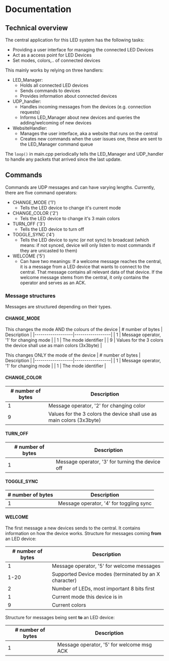 # Documentation

## Technical overview

The central application for this LED system has the following tasks:
 - Providing a user interface for managing the connected LED Devices
 - Act as a access point for LED Devices
 - Set modes, colors,.. of connected devices

This mainly works by relying on three handlers:
 - LED_Manager:
   - Holds all connected LED devices
   - Sends commands to devices
   - Provides information about connected devices
 - UDP_handler:
   - Handles incoming messages from the devices (e.g. connection requests)
   - Informs LED_Manager about new devices and queries the adding/welcoming of new devices
 - WebsiteHandler:
   - Manages the user interface, aka a website that runs on the central
   - Creates new commands when the user issues one, these are sent to the LED_Manager command queue

The `loop()` in main.cpp periodically tells the LED_Manager and UDP_handler to handle any packets that arrived since the last update.

## Commands
Commands are UDP messages and can have varying lengths.
Currently, there are five command operators:
 - CHANGE_MODE ('1')
   - Tells the LED device to change it's current mode
 - CHANGE_COLOR ('2')
   - Tels the LED device to change it's 3 main colors
 - TURN_OFF ('3')
   - Tells the LED device to turn off
 - TOGGLE_SYNC ('4')
   - Tells the LED device to sync (or not sync) to broadcast (which means: if not synced, device will only listen to most commands if they are unicasted to them)
 - WELCOME ('5')
   - Can have two meanings: If a welcome message reaches the central, it is a message from a LED device that wants to connect to the central. That message contains all relevant data of that device. If the welcome message stems from the central, it only contains the operator and serves as an ACK.

### Message structures
Messages are structured depending on their types.

#### CHANGE_MODE
This changes the mode AND the colours of the device
| # number of bytes | Description      |
|-------------------|------------------|
| 1                 | Message operator, '1' for changing mode |
| 1                 | The mode identifier |
| 9                 | Values for the 3 colors the device shall use as main colors (3x3byte) |

This changes ONLY the mode of the device
| # number of bytes | Description      |
|-------------------|------------------|
| 1                 | Message operator, '1' for changing mode |
| 1                 | The mode identifier |

#### CHANGE_COLOR
| # number of bytes | Description      |
|-------------------|------------------|
| 1                 | Message operator, '2' for changing color |
| 9                 | Values for the 3 colors the device shall use as main colors (3x3byte) |

#### TURN_OFF
| # number of bytes | Description      |
|-------------------|------------------|
| 1                 | Message operator, '3' for turning the device off |

#### TOGGLE_SYNC
| # number of bytes | Description      |
|-------------------|------------------|
| 1                 | Message operator, '4' for toggling sync |

#### WELCOME
The first message a new devices sends to the central. It contains information on how the device works.
Structure for messages coming **from** an LED device: 
  
| # number of bytes | Description      |
|-------------------|------------------|
| 1                 | Message operator, '5' for welcome messages |
| 1-20              | Supported Device modes (terminated by an X character) |
| 2                 | Number of LEDs, most important 8 bits first |
| 1                 | Current mode this device is in |
| 9                 | Current colors |

Structure for messages being sent **to** an LED device:

| # number of bytes | Description      |
|-------------------|------------------|
| 1                 | Message operator, '5' for welcome msg ACK |

